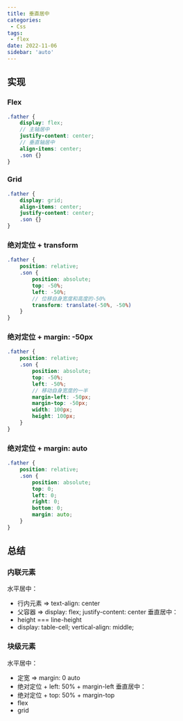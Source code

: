 ```yaml
---
title: 垂直居中
categories:
 - Css
tags:
 - flex
date: 2022-11-06
sidebar: 'auto'
---
```


## 实现

### Flex
```scss
.father {
    display: flex;
    // 主轴居中
    justify-content: center;
    // 垂直轴居中 
    align-items: center;
    .son {}
}
```
### Grid
```scss
.father {
    display: grid;
    align-items: center;
    justify-content: center;
    .son {}
}
```
### 绝对定位 + transform
```scss
.father {
    position: relative;
    .son {
        position: absolute;
        top: -50%;
        left: -50%;
        // 位移自身宽度和高度的-50%
        transform: translate(-50%, -50%)
    }
}
```
### 绝对定位 + margin: -50px
```scss
.father {
    position: relative;
    .son {
        position: absolute;
        top: -50%;
        left: -50%;
        // 移动自身宽度的一半
        margin-left: -50px;
        margin-top: -50px;
        width: 100px;
        height: 100px;
    }
}
```
### 绝对定位 + margin: auto
```scss
.father {
    position: relative;
    .son {
        position: absolute;
        top: 0;
        left: 0; 
        right: 0;
        bottom: 0;
        margin: auto;
    }
}
```

## 总结
### 内联元素
水平居中：
* 行内元素 => text-align: center
* 父容器 => display: flex; justify-content: center
垂直居中：
* height === line-height
* display: table-cell; vertical-align: middle;

### 块级元素
水平居中：
* 定宽 => margin: 0 auto
* 绝对定位 + left: 50% + margin-left
垂直居中：
* 绝对定位 + top: 50% + margin-top
* flex
* grid